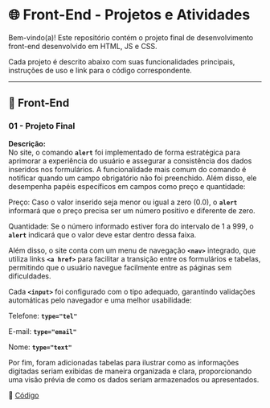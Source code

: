 # 🌐 Front-End - Projetos e Atividades

Bem-vindo(a)! Este repositório contém o projeto final de desenvolvimento front-end desenvolvido em HTML, JS e CSS.

Cada projeto é descrito abaixo com suas funcionalidades principais, instruções de uso e link para o código correspondente.

---

## 📄 Front-End

### 01 - Projeto Final
**Descrição:**  
No site, o comando **`alert`** foi implementado de forma estratégica para aprimorar a experiência do usuário e assegurar a consistência dos dados inseridos nos formulários. A funcionalidade mais comum do comando é notificar quando um campo obrigatório não foi preenchido. Além disso, ele desempenha papéis específicos em campos como preço e quantidade:

Preço: Caso o valor inserido seja menor ou igual a zero (0.0), o **`alert`** informará que o preço precisa ser um número positivo e diferente de zero.

Quantidade: Se o número informado estiver fora do intervalo de 1 a 999, o **`alert`** indicará que o valor deve estar dentro dessa faixa.

Além disso, o site conta com um menu de navegação **`<nav>`** integrado, que utiliza links **`<a href>`** para facilitar a transição entre os formulários e tabelas, permitindo que o usuário navegue facilmente entre as páginas sem dificuldades.

Cada **`<input>`** foi configurado com o tipo adequado, garantindo validações automáticas pelo navegador e uma melhor usabilidade:

Telefone: **`type="tel"`**

E-mail: **`type="email"`**

Nome: **`type="text"`**

Por fim, foram adicionadas tabelas para ilustrar como as informações digitadas seriam exibidas de maneira organizada e clara, proporcionando uma visão prévia de como os dados seriam armazenados ou apresentados.

🔗 [Código](https://github.com/Miguel-Russo/Faculdade/tree/main/1%C2%B0%20Semestre%20-%202024_1/Banco%20de%20Dados%20I)
